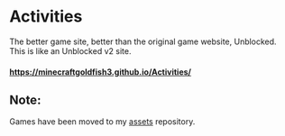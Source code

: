 # Activities
The better game site, better than the original game website, Unblocked. This is like an Unblocked v2 site.
#### https://minecraftgoldfish3.github.io/Activities/
## Note:
Games have been moved to my [assets](https://github.com/MINECRAFTGOLDFISH3/assets.git) repository.
